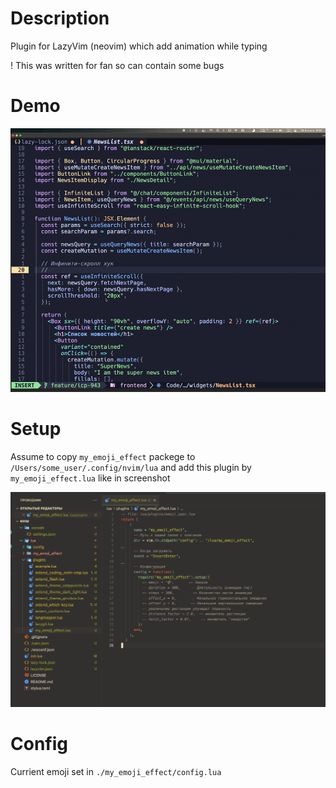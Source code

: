 # Description

Plugin for LazyVim (neovim) which add animation while typing

! This was written for fan so can contain some bugs

# Demo

![demo](./demo.gif)

# Setup

Assume to copy `my_emoji_effect` packege to `/Users/some_user/.config/nvim/lua` and add this plugin by `my_emoji_effect.lua` like in screenshot

![screenshot](./ConfigScreenshot.png)

# Config

Currient emoji set in `./my_emoji_effect/config.lua`